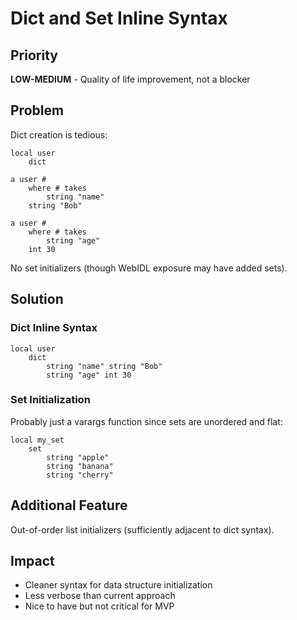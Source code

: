 # Dict and Set Inline Syntax

## Priority
**LOW-MEDIUM** - Quality of life improvement, not a blocker

## Problem
Dict creation is tedious:
```
local user
    dict

a user #
    where # takes
        string "name"
    string "Bob"

a user #
    where # takes  
        string "age"
    int 30
```

No set initializers (though WebIDL exposure may have added sets).

## Solution
### Dict Inline Syntax
```
local user
    dict
        string "name" string "Bob"
        string "age" int 30
```

### Set Initialization
Probably just a varargs function since sets are unordered and flat:
```
local my_set
    set
        string "apple"
        string "banana"
        string "cherry"
```

## Additional Feature
Out-of-order list initializers (sufficiently adjacent to dict syntax).

## Impact
- Cleaner syntax for data structure initialization
- Less verbose than current approach
- Nice to have but not critical for MVP